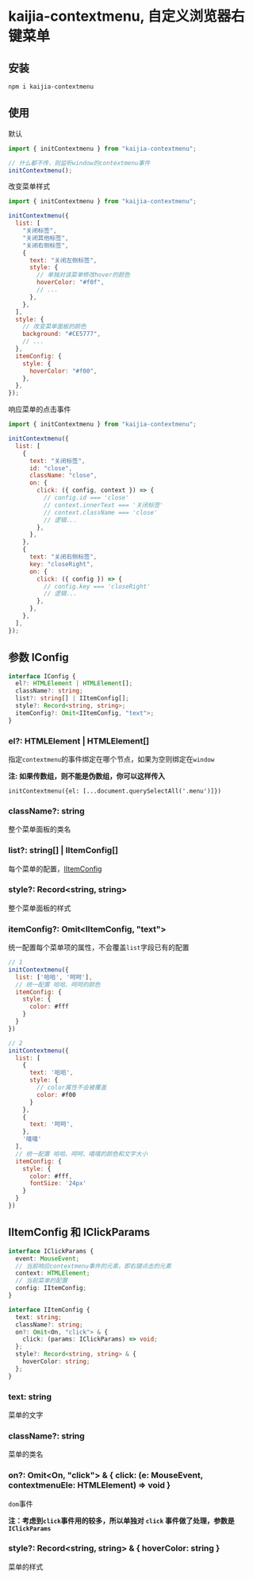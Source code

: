 # kaijia-contextmenu, 自定义浏览器右键菜单

## 安装

`npm i kaijia-contextmenu`

## 使用

默认

```javascript
import { initContextmenu } from "kaijia-contextmenu";

// 什么都不传，则监听window的contextmenu事件
initContextmenu();
```

改变菜单样式

```javascript
import { initContextmenu } from "kaijia-contextmenu";

initContextmenu({
  list: [
    "关闭标签",
    "关闭其他标签",
    "关闭右侧标签",
    {
      text: "关闭左侧标签",
      style: {
        // 单独对该菜单修改hover的颜色
        hoverColor: "#f0f",
        // ...
      },
    },
  ],
  style: {
    // 改变菜单面板的颜色
    background: "#CE5777",
    // ...
  },
  itemConfig: {
    style: {
      hoverColor: "#f00",
    },
  },
});
```

响应菜单的点击事件

```javascript
import { initContextmenu } from "kaijia-contextmenu";

initContextmenu({
  list: [
    {
      text: "关闭标签",
      id: "close",
      className: "close",
      on: {
        click: ({ config, context }) => {
          // config.id === 'close'
          // context.innerText === '关闭标签'
          // context.className === 'close'
          // 逻辑...
        },
      },
    },
    {
      text: "关闭右侧标签",
      key: "closeRight",
      on: {
        click: ({ config }) => {
          // config.key === 'closeRight'
          // 逻辑...
        },
      },
    },
  ],
});
```

## 参数 IConfig

```typescript
interface IConfig {
  el?: HTMLElement | HTMLElement[];
  className?: string;
  list?: string[] | IItemConfig[];
  style?: Record<string, string>;
  itemConfig?: Omit<IItemConfig, "text">;
}
```

### el?: HTMLElement | HTMLElement[]

指定`contextmenu`的事件绑定在哪个节点，如果为空则绑定在`window`

**注: 如果传数组，则不能是伪数组，你可以这样传入**

`initContextmenu({el: [...document.querySelectAll('.menu')]})`

### className?: string

整个菜单面板的类名

### list?: string[] | IItemConfig[]

每个菜单的配置，[IItemConfig](#IItemConfig)

### style?: Record<string, string>

整个菜单面板的样式

### itemConfig?: Omit<IItemConfig, "text">

统一配置每个菜单项的属性，不会覆盖`list`字段已有的配置

```javascript
// 1
initContextmenu({
  list: ['哈哈', '呵呵'],
  // 统一配置 哈哈、呵呵的颜色
  itemConfig: {
    style: {
      color: #fff
    }
  }
})

// 2
initContextmenu({
  list: [
    {
      text: '哈哈',
      style: {
        // color属性不会被覆盖
        color: #f00
      }
    },
    {
      text: '呵呵',
    },
    '嘻嘻'
  ],
  // 统一配置 哈哈、呵呵、嘻嘻的颜色和文字大小
  itemConfig: {
    style: {
      color: #fff,
      fontSize: '24px'
    }
  }
})
```

## IItemConfig 和 IClickParams

```typescript
interface IClickParams {
  event: MouseEvent;
  // 当前响应contextmenu事件的元素，即右键点击的元素
  context: HTMLElement;
  // 当前菜单的配置
  config: IItemConfig;
}

interface IItemConfig {
  text: string;
  className?: string;
  on?: Omit<On, "click"> & {
    click: (params: IClickParams) => void;
  };
  style?: Record<string, string> & {
    hoverColor: string;
  };
}
```

### text: string

菜单的文字

### className?: string

菜单的类名

### on?: Omit<On, "click"> & { click: (e: MouseEvent, contextmenuEle: HTMLElement) => void }

`dom`事件

**注：考虑到`click`事件用的较多，所以单独对 `click` 事件做了处理，参数是 `IClickParams`**

### style?: Record<string, string> & { hoverColor: string }

菜单的样式
